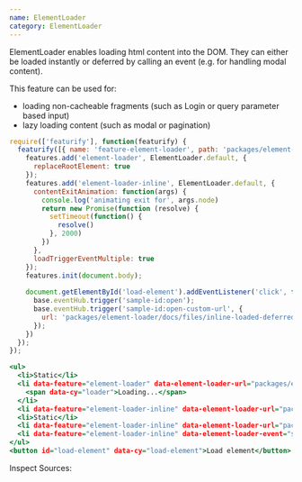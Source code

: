 ```yaml
---
name: ElementLoader
category: ElementLoader
---
```


ElementLoader enables loading html content into the DOM. They can either be loaded instantly or deferred by calling an event (e.g. for handling modal content).

This feature can be used for:
- loading non-cacheable fragments (such as Login or query parameter based input)
- lazy loading content (such as modal or pagination)

```types.js
require(['featurify'], function(featurify) {
  featurify([{ name: 'feature-element-loader', path: 'packages/element-loader/lib/main.min.js' }, 'base', 'base.features'], function(ElementLoader, base, features) {
    features.add('element-loader', ElementLoader.default, {
      replaceRootElement: true
    });
    features.add('element-loader-inline', ElementLoader.default, {
      contentExitAnimation: function(args) {
        console.log('animating exit for', args.node)
        return new Promise(function (resolve) {
          setTimeout(function() {
            resolve()
          }, 2000)
        })
      },
      loadTriggerEventMultiple: true
    });
    features.init(document.body);
    
    document.getElementById('load-element').addEventListener('click', function() {
      base.eventHub.trigger('sample-id:open');
      base.eventHub.trigger('sample-id:open-custom-url', {
        url: 'packages/element-loader/docs/files/inline-loaded-deferred.html'
      });
    })
  });
});
```
```types.html
<ul>
  <li>Static</li>
  <li data-feature="element-loader" data-element-loader-url="packages/element-loader/docs/files/lazily-loaded.html">
    <span data-cy="loader">Loading...</span>
  </li>
  <li data-feature="element-loader-inline" data-element-loader-url="packages/element-loader/docs/files/inline-loaded.html"></li>
  <li>Static</li>
  <li data-feature="element-loader-inline" data-element-loader-url="packages/element-loader/docs/files/inline-loaded-deferred.html" data-element-loader-event="sample-id:open">loaded when button gets clicked</li>
  <li data-feature="element-loader-inline" data-element-loader-event="sample-id:open-custom-url">loaded when button gets clicked using custom url</li>
</ul>
<button id="load-element" data-cy="load-element">Load element</button>
```

Inspect Sources:
```src:../src/index.js
```
```src:../src/style.scss
```
```types:../lib/style.css
```
